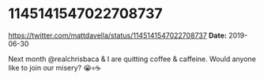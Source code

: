# 1145141547022708737
https://twitter.com/mattdavella/status/1145141547022708737
**Date:** 2019-06-30

Next month @realchrisbaca & I are quitting coffee & caffeine. Would anyone like to join our misery? 😭💀☕️
